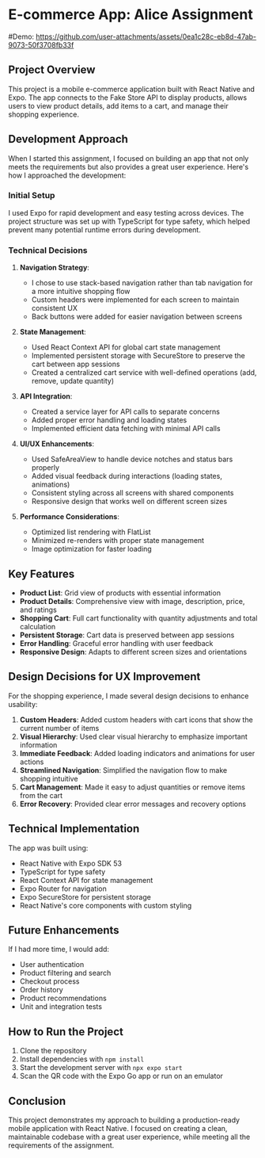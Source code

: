 # E-commerce App: Alice Assignment

#Demo:
https://github.com/user-attachments/assets/0ea1c28c-eb8d-47ab-9073-50f3708fb33f

## Project Overview

This project is a mobile e-commerce application built with React Native and Expo. The app connects to the Fake Store API to display products, allows users to view product details, add items to a cart, and manage their shopping experience.

## Development Approach

When I started this assignment, I focused on building an app that not only meets the requirements but also provides a great user experience. Here's how I approached the development:

### Initial Setup

I used Expo for rapid development and easy testing across devices. The project structure was set up with TypeScript for type safety, which helped prevent many potential runtime errors during development.

### Technical Decisions

1. **Navigation Strategy**: 
   - I chose to use stack-based navigation rather than tab navigation for a more intuitive shopping flow
   - Custom headers were implemented for each screen to maintain consistent UX
   - Back buttons were added for easier navigation between screens

2. **State Management**:
   - Used React Context API for global cart state management
   - Implemented persistent storage with SecureStore to preserve the cart between app sessions
   - Created a centralized cart service with well-defined operations (add, remove, update quantity)

3. **API Integration**:
   - Created a service layer for API calls to separate concerns
   - Added proper error handling and loading states
   - Implemented efficient data fetching with minimal API calls

4. **UI/UX Enhancements**:
   - Used SafeAreaView to handle device notches and status bars properly
   - Added visual feedback during interactions (loading states, animations)
   - Consistent styling across all screens with shared components
   - Responsive design that works well on different screen sizes

5. **Performance Considerations**:
   - Optimized list rendering with FlatList
   - Minimized re-renders with proper state management
   - Image optimization for faster loading

## Key Features

- **Product List**: Grid view of products with essential information
- **Product Details**: Comprehensive view with image, description, price, and ratings
- **Shopping Cart**: Full cart functionality with quantity adjustments and total calculation
- **Persistent Storage**: Cart data is preserved between app sessions
- **Error Handling**: Graceful error handling with user feedback
- **Responsive Design**: Adapts to different screen sizes and orientations

## Design Decisions for UX Improvement

For the shopping experience, I made several design decisions to enhance usability:

1. **Custom Headers**: Added custom headers with cart icons that show the current number of items
2. **Visual Hierarchy**: Used clear visual hierarchy to emphasize important information
3. **Immediate Feedback**: Added loading indicators and animations for user actions
4. **Streamlined Navigation**: Simplified the navigation flow to make shopping intuitive
5. **Cart Management**: Made it easy to adjust quantities or remove items from the cart
6. **Error Recovery**: Provided clear error messages and recovery options

## Technical Implementation

The app was built using:

- React Native with Expo SDK 53
- TypeScript for type safety
- React Context API for state management
- Expo Router for navigation
- Expo SecureStore for persistent storage
- React Native's core components with custom styling

## Future Enhancements

If I had more time, I would add:

- User authentication
- Product filtering and search
- Checkout process
- Order history
- Product recommendations
- Unit and integration tests

## How to Run the Project

1. Clone the repository
2. Install dependencies with `npm install`
3. Start the development server with `npx expo start`
4. Scan the QR code with the Expo Go app or run on an emulator

## Conclusion

This project demonstrates my approach to building a production-ready mobile application with React Native. I focused on creating a clean, maintainable codebase with a great user experience, while meeting all the requirements of the assignment.
